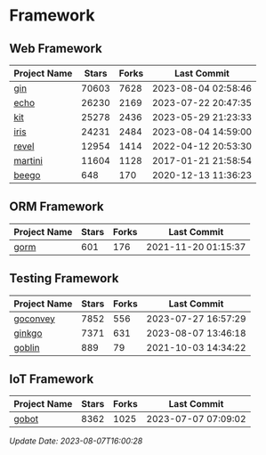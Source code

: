 # Framework

## Web Framework
| Project Name | Stars | Forks | Last Commit |
| ------------ | ----- | ----- | ----------- |
| [gin](https://github.com/gin-gonic/gin) | 70603 | 7628 | 2023-08-04 02:58:46 |
| [echo](https://github.com/labstack/echo) | 26230 | 2169 | 2023-07-22 20:47:35 |
| [kit](https://github.com/go-kit/kit) | 25278 | 2436 | 2023-05-29 21:23:33 |
| [iris](https://github.com/kataras/iris) | 24231 | 2484 | 2023-08-04 14:59:00 |
| [revel](https://github.com/revel/revel) | 12954 | 1414 | 2022-04-12 20:53:30 |
| [martini](https://github.com/go-martini/martini) | 11604 | 1128 | 2017-01-21 21:58:54 |
| [beego](https://github.com/astaxie/beego) | 648 | 170 | 2020-12-13 11:36:23 |

## ORM Framework
| Project Name | Stars | Forks | Last Commit |
| ------------ | ----- | ----- | ----------- |
| [gorm](https://github.com/jinzhu/gorm) | 601 | 176 | 2021-11-20 01:15:37 |

## Testing Framework
| Project Name | Stars | Forks | Last Commit |
| ------------ | ----- | ----- | ----------- |
| [goconvey](https://github.com/smartystreets/goconvey) | 7852 | 556 | 2023-07-27 16:57:29 |
| [ginkgo](https://github.com/onsi/ginkgo) | 7371 | 631 | 2023-08-07 13:46:18 |
| [goblin](https://github.com/franela/goblin) | 889 | 79 | 2021-10-03 14:34:22 |

## IoT Framework
| Project Name | Stars | Forks | Last Commit |
| ------------ | ----- | ----- | ----------- |
| [gobot](https://github.com/hybridgroup/gobot) | 8362 | 1025 | 2023-07-07 07:09:02 |

*Update Date: 2023-08-07T16:00:28*